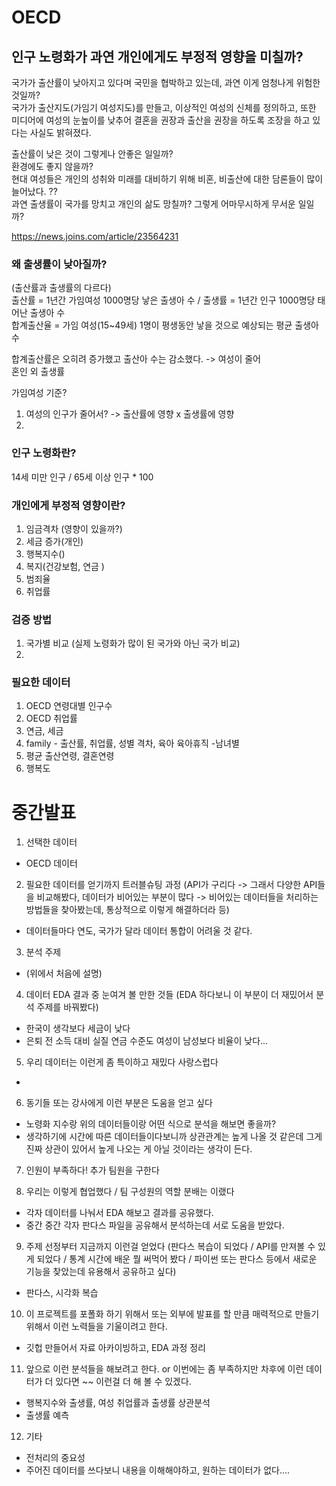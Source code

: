 # OECD

## 인구 노령화가 과연 개인에게도 부정적 영향을 미칠까?

국가가 출산률이 낮아지고 있다며 국민을 협박하고 있는데, 과연 이게 엄청나게 위험한 것일까?  
국가가 출산지도(가임기 여성지도)를 만들고, 이상적인 여성의 신체를 정의하고, 또한 미디어에 여성의 눈높이를 낮추어 결혼을 권장과 출산을 권장을 하도록 조장을 하고 있다는 사실도 밝혀졌다.

출산률이 낮은 것이 그렇게나 안좋은 일일까?  
환경에도 좋지 않을까?  
현대 여성들은 개인의 성취와 미래를 대비하기 위해 비혼, 비출산에 대한 담론들이 많이 늘어났다. ??  
과연 출생률이 국가를 망치고 개인의 삶도 망칠까? 그렇게 어마무시하게 무서운 일일까?

https://news.joins.com/article/23564231

### 왜 출생률이 낮아질까?
(출산률과 출생률의 다르다)   
출산률 = 1년간 가임여성 1000명당 낳은 출생아 수 / 출생률 = 1년간 인구 1000명당 태어난 출생아 수  
합계출산율 = 가임 여성(15~49세) 1명이 평생동안 낳을 것으로 예상되는 평균 출생아 수

합계출산률은 오히려 증가했고 출산아 수는 감소했다. -> 여성이 줄어  
혼인 외 출생률

가임여성 기준?  
1. 여성의 인구가 줄어서? -> 출산률에 영향 x 출생률에 영향
2. 


### 인구 노령화란?
14세 미만 인구 / 65세 이상 인구 * 100

### 개인에게 부정적 영향이란?
1. 임금격차 (영향이 있을까?) 
2. 세금 증가(개인)
2. 행복지수()
3. 복지(건강보험, 연금 )
4. 범죄율
5. 취업률



### 검증 방법
1. 국가별 비교 (실제 노령화가 많이 된 국가와 아닌 국가 비교)
2.  

### 필요한 데이터
1. OECD 연령대별 인구수
2. OECD 취업률
3. 연금, 세금
4. family - 출산률, 취업률, 성별 격차, 육아 육아휴직 -남녀별
5. 평균 출산연령, 결혼연령
6. 행복도

# 중간발표
1. 선택한 데이터
- OECD 데이터

2. 필요한 데이터를 얻기까지 트러블슈팅 과정 (API가 구리다 -> 그래서 다양한 API들을 비교해봤다, 데이터가 비어있는 부분이 많다 -> 비어있는 데이터들을 처리하는 방법들을 찾아봤는데, 통상적으로 이렇게 해결하더라 등)
- 데이터들마다 연도, 국가가 달라 데이터 통합이 어려울 것 같다.

3. 분석 주제
- (위에서 처음에 설명)

4. 데이터 EDA 결과 중 눈여겨 볼 만한 것들 (EDA 하다보니 이 부분이 더 재밌어서 분석 주제를 바꿔봤다)
- 한국이 생각보다 세금이 낮다
- 은퇴 전 소득 대비 실질 연금 수준도 여성이 남성보다 비율이 낮다...

5. 우리 데이터는 이런게 좀 특이하고 재밌다 사랑스럽다
- 

6. 동기들 또는 강사에게 이런 부분은 도움을 얻고 싶다
- 노령화 지수랑 위의 데이터들이랑 어떤 식으로 분석을 해보면 좋을까?
- 생각하기에 시간에 따른 데이터들이다보니까 상관관계는 높게 나올 것 같은데 그게 진짜 상관이 있어서 높게 나오는 게 아닐 것이라는 생각이 든다.

7. 인원이 부족하다! 추가 팀원을 구한다

8. 우리는 이렇게 협업했다 / 팀 구성원의 역할 분배는 이랬다
- 각자 데이터를 나눠서 EDA 해보고 결과를 공유했다.
- 중간 중간 각자 판다스 파일을 공유해서 분석하는데 서로 도움을 받았다.

9. 주제 선정부터 지금까지 이런걸 얻었다 (판다스 복습이 되었다 / API를 만져볼 수 있게 되었다 / 통계 시간에 배운 뭘 써먹어 봤다 / 파이썬 또는 판다스 등에서 새로운 기능을 찾았는데 유용해서 공유하고 싶다)
- 판다스, 시각화 복습

10. 이 프로젝트를 포폴화 하기 위해서 또는 외부에 발표를 할 만큼 매력적으로 만들기 위해서 이런 노력들을 기울이려고 한다.
- 깃헙 만들어서 자료 아카이빙하고, EDA 과정 정리

11. 앞으로 이런 분석들을 해보려고 한다. or 이번에는 좀 부족하지만 차후에 이런 데이터가 더 있다면 ~~ 이런걸 더 해 볼 수 있겠다.
- 행복지수와 출생률, 여성 취업률과 출생률 상관분석
- 출생률 예측

12. 기타
- 전처리의 중요성
- 주어진 데이터를 쓰다보니 내용을 이해해야하고, 원하는 데이터가 없다....
